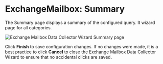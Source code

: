# ExchangeMailbox: Summary

The Summary page displays a summary of the configured query. It wizard page for all categories.

![Exchange Mailbox Data Collector Wizard Summary page](/img/product_docs/accessanalyzer/11.6/admin/datacollector/adinventory/summary.webp)

Click **Finish** to save configuration changes. If no changes were made, it is a best practice to
click **Cancel** to close the Exchange Mailbox Data Collector Wizard to ensure that no accidental
clicks are saved.
